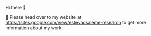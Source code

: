 Hi there 👋

:necktie: Please head over to my website at https://sites.google.com/view/estevaosaleme-research to get more information about my work.
